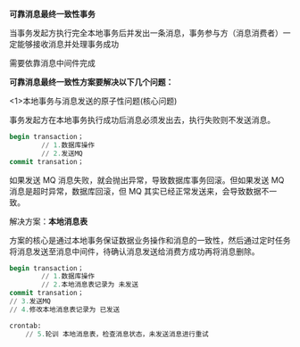 **可靠消息最终一致性事务**

当事务发起方执行完全本地事务后并发出一条消息，事务参与方（消息消费者）一定能够接收消息并处理事务成功

需要依靠消息中间件完成

**可靠消息最终一致性方案要解决以下几个问题：**

<1>本地事务与消息发送的原子性问题(核心问题)

事务发起方在本地事务执行成功后消息必须发出去，执行失败则不发送消息。

```sql
begin transaction；
		// 1.数据库操作
		// 2.发送MQ
commit transation；
```

如果发送 MQ 消息失败，就会抛出异常，导致数据库事务回滚。但如果发送 MQ 消息是超时异常，数据库回滚，但 MQ 其实已经正常发送来，会导致数据不一致。

解决方案：**本地消息表**

方案的核心是通过本地事务保证数据业务操作和消息的一致性，然后通过定时任务将消息发送至消息中间件，待确认消息发送给消费方成功再将消息删除。

```sql
begin transaction；
		// 1.数据库操作
		// 2.本地消息表记录为 未发送
commit transation；
// 3.发送MQ
// 4.修改本地消息表记录为 已发送

crontab:
	// 5.轮训 本地消息表，检查消息状态，未发送消息进行重试
```
